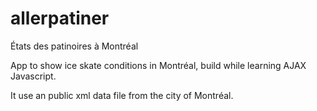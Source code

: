 # allerpatiner
États des patinoires à Montréal

App to show ice skate conditions in Montréal, build while learning AJAX Javascript.

It use an public xml data file from the city of Montréal.
